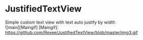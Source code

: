 # JustifiedTextView
Simple custom text view with text auto justify by width  
![main][Maingif]
[Maingif]: https://github.com/Rexee/JustifiedTextView/blob/master/img3.gif
